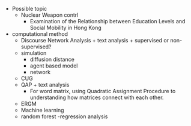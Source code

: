 - Possible topic
	- Nuclear Weapon contrl
        - Examination of the Relationship between Education Levels and Social Mobility in Hong Kong
- computational method
	- Discourse Network Analysis + text analysis + supervised or non-supervised?
	- simulation
		- diffusion distance
		- agent based model
		- network
	- CUG
	- QAP + text analysis
		- For word matrix, using Quadratic Assignment Procedure to understanding how matrices connect with each other.
	- ERGM
	- Machine learning
	- random forest
        -regression analysis
   
